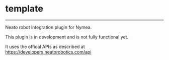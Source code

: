 # template
--------------------------------

Neato robot integration plugin for Nymea.

This plugin is in development and is not fully functional yet.

It uses the offical APIs as described at https://developers.neatorobotics.com/api

